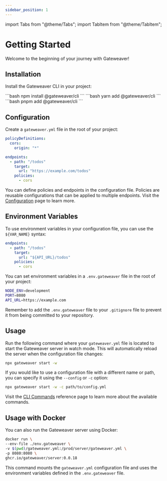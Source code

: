 ```yaml
---
sidebar_position: 1
---
```


import Tabs from "@theme/Tabs";
import TabItem from "@theme/TabItem";

# Getting Started

Welcome to the beginning of your journey with Gateweaver!

## Installation

Install the Gateweaver CLI in your project:

<Tabs>
  <TabItem value="npm" label="npm">
    ```bash 
    npm install @gateweaver/cli
    ```
  </TabItem>
  <TabItem value="yarn" label="Yarn">
    ```bash 
    yarn add @gateweaver/cli
    ```
  </TabItem>
  <TabItem value="pnpm" label="pnpm">
    ```bash 
    pnpm add @gateweaver/cli
    ```
  </TabItem>
</Tabs>

## Configuration

Create a `gateweaver.yml` file in the root of your project:

```yaml title="gateweaver.yml"
policyDefinitions:
  cors:
    origin: "*"

endpoints:
  - path: "/todos"
    target:
      url: "https://example.com/todos"
    policies:
      - cors
```

You can define policies and endpoints in the configuration file. Policies are reusable configurations that can be applied to multiple endpoints. Visit the [Configuration](/docs/category/configuration) page to learn more.

## Environment Variables

To use environment variables in your configuration file, you can use the `${VAR_NAME}` syntax:

```yaml title="gateweaver.yml"
endpoints:
  - path: "/todos"
    target:
      url: "${API_URL}/todos"
    policies:
      - cors
```

You can set environment variables in a `.env.gateweaver` file in the root of your project:

```bash title=".env.gateweaver"
NODE_ENV=development
PORT=8080
API_URL=https://example.com
```

Remember to add the `.env.gateweaver` file to your `.gitignore` file to prevent it from being committed to your repository.

## Usage

Run the following command where your `gateweaver.yml` file is located to start the Gateweaver server in watch mode. This will automatically reload the server when the configuration file changes:

```bash
npx gateweaver start -w
```

If you would like to use a configuration file with a different name or path, you can specify it using the `--config` or `-c` option:

```bash
npx gateweaver start -w -c path/to/config.yml
```

Visit the [CLI Commands](/docs/cli) reference page to learn more about the available commands.

## Usage with Docker

You can also run the Gateweaver server using Docker:

```bash
docker run \
--env-file ./env.gateweaver \
-v $(pwd)/gateweaver.yml:/prod/server/gateweaver.yml \
-p 8080:8080 \
ghcr.io/gateweaver/server:0.0.18
```

This command mounts the `gateweaver.yml` configuration file and uses the environment variables defined in the `.env.gateweaver` file.
